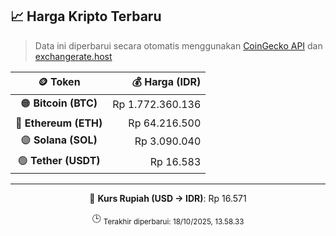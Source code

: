 

<!-- HARGA_KRIPTO -->
## 📈 Harga Kripto Terbaru

> Data ini diperbarui secara otomatis menggunakan [CoinGecko API](https://www.coingecko.com/) dan [exchangerate.host](https://exchangerate.host/)

<div align="center">

| 🪙 Token | 💰 Harga (IDR) |
|:------:|---------------:|
| 🟠 **Bitcoin (BTC)**   | Rp 1.772.360.136 |
| 🔵 **Ethereum (ETH)**  | Rp 64.216.500 |
| 🟣 **Solana (SOL)**    | Rp 3.090.040 |
| 🟢 **Tether (USDT)**   | Rp 16.583 |

---

💱 **Kurs Rupiah (USD → IDR)**: Rp 16.571

🕒 <sub>Terakhir diperbarui: 18/10/2025, 13.58.33</sub>

</div>
<!-- /HARGA_KRIPTO -->